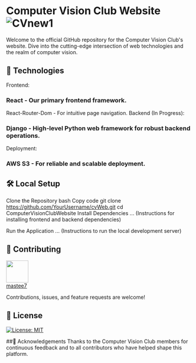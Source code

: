 # Computer Vision Club Website ![CVnew1](https://github.com/mastee7/cvWeb/assets/93624334/861e6532-b249-4514-bffd-5dc95e95ada1)

Welcome to the official GitHub repository for the Computer Vision Club's website. Dive into the cutting-edge intersection of web technologies and the realm of computer vision.

## 🚀 Technologies
Frontend:

### React - Our primary frontend framework.
React-Router-Dom - For intuitive page navigation.
Backend (In Progress):

### Django - High-level Python web framework for robust backend operations.
Deployment:

### AWS S3 - For reliable and scalable deployment.

## 🛠️ Local Setup
Clone the Repository
bash
Copy code
git clone https://github.com/YourUsername/cvWeb.git
cd ComputerVisionClubWebsite
Install Dependencies
... (Instructions for installing frontend and backend dependencies)

Run the Application
... (Instructions to run the local development server)

## 🙌 Contributing
[<img src="https://github.com/mastee7.png" width="60px"/><br /><sub><a href="https://github.com/mastee7">mastee7</a></sub>](https://github.com/mastee7/cvWeb)

Contributions, issues, and feature requests are welcome!

## 📜 License
[![License: MIT](https://img.shields.io/badge/License-MIT-yellow.svg)](https://opensource.org/licenses/MIT)

##🙏 Acknowledgements
Thanks to the Computer Vision Club members for continuous feedback and to all contributors who have helped shape this platform.
